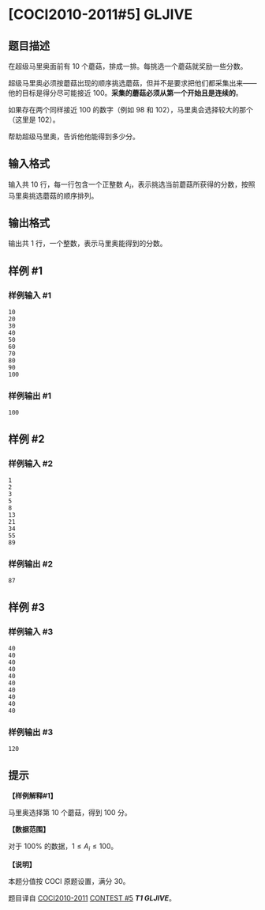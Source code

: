 # [COCI2010-2011#5] GLJIVE

## 题目描述

在超级马里奥面前有 $10$ 个蘑菇，排成一排。每挑选一个蘑菇就奖励一些分数。

超级马里奥必须按蘑菇出现的顺序挑选蘑菇，但并不是要求把他们都采集出来——他的目标是得分尽可能接近 $100$。**采集的蘑菇必须从第一个开始且是连续的**。

如果存在两个同样接近 $100$ 的数字（例如 $98$ 和 $102$），马里奥会选择较大的那个（这里是 $102$）。

帮助超级马里奥，告诉他他能得到多少分。

## 输入格式

输入共 $10$ 行，每一行包含一个正整数 $A_i$，表示挑选当前蘑菇所获得的分数，按照马里奥挑选蘑菇的顺序排列。

## 输出格式

输出共 $1$ 行，一个整数，表示马里奥能得到的分数。

## 样例 #1

### 样例输入 #1
```
10
20
30
40
50
60
70
80
90
100
```

### 样例输出 #1

```
100
```

## 样例 #2

### 样例输入 #2
```
1
2
3
5
8
13
21
34
55
89
```

### 样例输出 #2

```
87
```

## 样例 #3

### 样例输入 #3
```
40
40
40
40
40
40
40
40
40
40
```

### 样例输出 #3

```
120
```

## 提示

**【样例解释#1】**

马里奥选择第 $10$ 个蘑菇，得到 $100$ 分。

**【数据范围】**

对于 $100\%$ 的数据，$1\le A_i\le 100$。

**【说明】**

本题分值按 COCI 原题设置，满分 $30$。

题目译自 [COCI2010-2011](https://hsin.hr/coci/archive/2010_2011/) [CONTEST #5](https://hsin.hr/coci/archive/2010_2011/contest5_tasks.pdf)  _**T1 GLJIVE**_。
